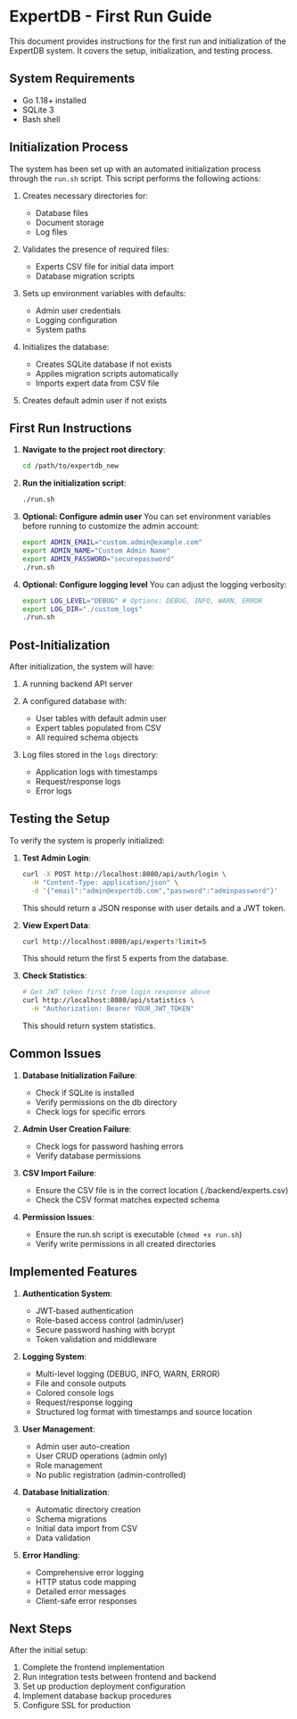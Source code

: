 # ExpertDB - First Run Guide

This document provides instructions for the first run and initialization of the ExpertDB system. It covers the setup, initialization, and testing process.

## System Requirements

- Go 1.18+ installed
- SQLite 3
- Bash shell

## Initialization Process

The system has been set up with an automated initialization process through the `run.sh` script. This script performs the following actions:

1. Creates necessary directories for:
   - Database files
   - Document storage
   - Log files

2. Validates the presence of required files:
   - Experts CSV file for initial data import
   - Database migration scripts

3. Sets up environment variables with defaults:
   - Admin user credentials
   - Logging configuration
   - System paths

4. Initializes the database:
   - Creates SQLite database if not exists
   - Applies migration scripts automatically
   - Imports expert data from CSV file

5. Creates default admin user if not exists

## First Run Instructions

1. **Navigate to the project root directory**:
   ```bash
   cd /path/to/expertdb_new
   ```

2. **Run the initialization script**:
   ```bash
   ./run.sh
   ```

3. **Optional: Configure admin user**
   You can set environment variables before running to customize the admin account:
   ```bash
   export ADMIN_EMAIL="custom.admin@example.com"
   export ADMIN_NAME="Custom Admin Name"
   export ADMIN_PASSWORD="securepassword"
   ./run.sh
   ```

4. **Optional: Configure logging level**
   You can adjust the logging verbosity:
   ```bash
   export LOG_LEVEL="DEBUG" # Options: DEBUG, INFO, WARN, ERROR
   export LOG_DIR="./custom_logs"
   ./run.sh
   ```

## Post-Initialization

After initialization, the system will have:

1. A running backend API server
2. A configured database with:
   - User tables with default admin user
   - Expert tables populated from CSV
   - All required schema objects

3. Log files stored in the `logs` directory:
   - Application logs with timestamps
   - Request/response logs
   - Error logs

## Testing the Setup

To verify the system is properly initialized:

1. **Test Admin Login**:
   ```bash
   curl -X POST http://localhost:8080/api/auth/login \
     -H "Content-Type: application/json" \
     -d '{"email":"admin@expertdb.com","password":"adminpassword"}'
   ```
   This should return a JSON response with user details and a JWT token.

2. **View Expert Data**:
   ```bash
   curl http://localhost:8080/api/experts?limit=5
   ```
   This should return the first 5 experts from the database.

3. **Check Statistics**:
   ```bash
   # Get JWT token first from login response above
   curl http://localhost:8080/api/statistics \
     -H "Authorization: Bearer YOUR_JWT_TOKEN"
   ```
   This should return system statistics.

## Common Issues

1. **Database Initialization Failure**:
   - Check if SQLite is installed
   - Verify permissions on the db directory
   - Check logs for specific errors

2. **Admin User Creation Failure**:
   - Check logs for password hashing errors
   - Verify database permissions

3. **CSV Import Failure**:
   - Ensure the CSV file is in the correct location (./backend/experts.csv)
   - Check the CSV format matches expected schema

4. **Permission Issues**:
   - Ensure the run.sh script is executable (`chmod +x run.sh`)
   - Verify write permissions in all created directories

## Implemented Features

1. **Authentication System**:
   - JWT-based authentication
   - Role-based access control (admin/user)
   - Secure password hashing with bcrypt
   - Token validation and middleware

2. **Logging System**:
   - Multi-level logging (DEBUG, INFO, WARN, ERROR)
   - File and console outputs
   - Colored console logs
   - Request/response logging
   - Structured log format with timestamps and source location

3. **User Management**:
   - Admin user auto-creation
   - User CRUD operations (admin only)
   - Role management
   - No public registration (admin-controlled)

4. **Database Initialization**:
   - Automatic directory creation
   - Schema migrations
   - Initial data import from CSV
   - Data validation

5. **Error Handling**:
   - Comprehensive error logging
   - HTTP status code mapping
   - Detailed error messages
   - Client-safe error responses

## Next Steps

After the initial setup:

1. Complete the frontend implementation
2. Run integration tests between frontend and backend
3. Set up production deployment configuration
4. Implement database backup procedures
5. Configure SSL for production